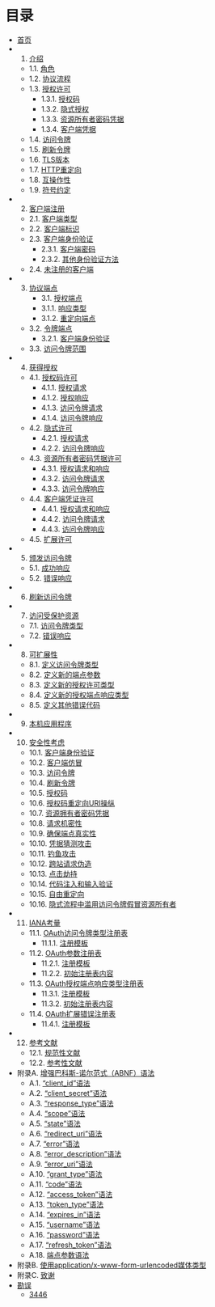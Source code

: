 目录
================
- [首页](index.md)
- 1. [介绍](Section01/1.md)
  - 1.1. [角色](Section01/1.1.md)
  - 1.2. [协议流程](Section01/1.2.md)
  - 1.3. [授权许可](Section01/1.3.md)
      - 1.3.1. [授权码](Section01/1.3.1.md)
      - 1.3.2. [隐式授权](Section01/1.3.2.md)
      - 1.3.3. [资源所有者密码凭据](Section01/1.3.3.md)
      - 1.3.4. [客户端凭据](Section01/1.3.4.md)
  - 1.4. [访问令牌](Section01/1.4.md)
  - 1.5. [刷新令牌](Section01/1.5.md)
  - 1.6. [TLS版本](Section01/1.6.md)
  - 1.7. [HTTP重定向](Section01/1.7.md)
  - 1.8. [互操作性](Section01/1.8.md)
  - 1.9. [符号约定](Section01/1.9.md)
- 2. [客户端注册](Section02/2.md)
  - 2.1. [客户端类型](Section02/2.1.md)
  - 2.2. [客户端标识](Section02/2.2.md)
  - 2.3. [客户端身份验证](Section02/2.3.md)
      - 2.3.1. [客户端密码](Section02/2.3.1.md)
      - 2.3.2. [其他身份验证方法](Section02/2.3.2.md)
  - 2.4. [未注册的客户端](Section02/2.4.md)
- 3. [协议端点](Section03/3.md)
      - 3.1. [授权端点](Section03/3.1.md)
      - 3.1.1. [响应类型](Section03/3.1.1.md)
      - 3.1.2. [重定向端点](Section03/3.1.2.md)
  - 3.2. [令牌端点](Section03/3.2.md)
      - 3.2.1. [客户端身份验证](Section03/3.2.1.md)
  - 3.3. [访问令牌范围](Section03/3.3.md)
- 4. [获得授权](Section04/4.md)
  - 4.1. [授权码许可](Section04/4.1.md)
      - 4.1.1. [授权请求](Section04/4.1.1.md)
      - 4.1.2. [授权响应](Section04/4.1.2.md)
      - 4.1.3. [访问令牌请求](Section04/4.1.3.md)
      - 4.1.4. [访问令牌响应](Section04/4.1.4.md)
  - 4.2. [隐式许可](Section04/4.2.md)
      - 4.2.1. [授权请求](Section04/4.2.1.md)
      - 4.2.2. [访问令牌响应](Section04/4.2.2.md)
  - 4.3. [资源所有者密码凭据许可](Section04/4.3.md)
      - 4.3.1. [授权请求和响应](Section04/4.3.1.md)
      - 4.3.2. [访问令牌请求](Section04/4.3.2.md)
      - 4.3.3. [访问令牌响应](Section04/4.3.3.md)
  - 4.4. [客户端凭证许可](Section04/4.4.md)
      - 4.4.1. [授权请求和响应](Section04/4.4.1.md)
      - 4.4.2. [访问令牌请求](Section04/4.4.2.md)
      - 4.4.3. [访问令牌响应](Section04/4.4.3.md)
  - 4.5. [扩展许可](Section04/4.5.md)
- 5. [颁发访问令牌](Section05/5.md)
  - 5.1. [成功响应](Section05/5.1.md)
  - 5.2. [错误响应](Section05/5.2.md)
- 6. [刷新访问令牌](Section06/6.md)
- 7. [访问受保护资源](Section07/7.md)
  - 7.1. [访问令牌类型](Section07/7.1.md)
  - 7.2. [错误响应](Section07/7.2.md)
- 8. [可扩展性](Section08/8.md)
  - 8.1. [定义访问令牌类型](Section08/8.1.md)
  - 8.2. [定义新的端点参数](Section08/8.2.md)
  - 8.3. [定义新的授权许可类型](Section08/8.3.md)
  - 8.4. [定义新的授权端点响应类型](Section08/8.4.md)
  - 8.5. [定义其他错误代码](Section08/8.5.md)
- 9. [本机应用程序](Section09/9.md)
- 10. [安全性考虑](Section10/10.md)
  - 10.1. [客户端身份验证](Section10/10.1.md)
  - 10.2. [客户端仿冒](Section10/10.2.md)
  - 10.3. [访问令牌](Section10/10.3.md)
  - 10.4. [刷新令牌](Section10/10.4.md)
  - 10.5. [授权码](Section10/10.5.md)
  - 10.6. [授权码重定向URI操纵](Section10/10.6.md)
  - 10.7. [资源拥有者密码凭据](Section10/10.7.md)
  - 10.8. [请求机密性](Section10/10.8.md)
  - 10.9. [确保端点真实性](Section10/10.9.md)
  - 10.10. [凭据猜测攻击](Section10/10.10.md)
  - 10.11. [钓鱼攻击](Section10/10.11.md)
  - 10.12. [跨站请求伪造](Section10/10.12.md)
  - 10.13. [点击劫持](Section10/10.13.md)
  - 10.14. [代码注入和输入验证](Section10/10.14.md)
  - 10.15. [自由重定向](Section10/10.15.md)
  - 10.16. [隐式流程中滥用访问令牌假冒资源所有者](Section10/10.16.md)
- 11. [IANA考量](Section11/11.md)
  - 11.1. [OAuth访问令牌类型注册表](Section11/11.1.md)
      - 11.1.1. [注册模板](Section11/11.1.1.md)
  - 11.2. [OAuth参数注册表](Section11/11.2.md)
      - 11.2.1. [注册模板](Section11/11.2.1md)
      - 11.2.2. [初始注册表内容](Section11/11.2.2.md)
  - 11.3. [OAuth授权端点响应类型注册表](Section11/11.3.md)
      - 11.3.1. [注册模板](Section11/11.3.1.md)
      - 11.3.2. [初始注册表内容](Section11/11.3.2.md)
  - 11.4. [OAuth扩展错误注册表](Section11/11.4.md)
      - 11.4.1. [注册模板](Section11/11.4.1.md)
- 12. [参考文献](Section12/12.md)
  - 12.1. [规范性文献](Section12/12.1.md)
  - 12.2. [参考性文献](Section12/12.2.md)
- 附录A. [增强巴科斯-诺尔范式（ABNF）语法](AppendixA/a.md)
  - A.1. [“client_id”语法](AppendixA/a.1.md)
  - A.2. [“client_secret”语法](AppendixA/a.2.md)
  - A.3. [“response_type”语法](AppendixA/a.3.md)
  - A.4. [“scope”语法](AppendixA/a.4.md)
  - A.5. [“state”语法](AppendixA/a.5.md)
  - A.6. [“redirect_uri”语法](AppendixA/a.6.md)
  - A.7. [“error”语法](AppendixA/a.7.md)
  - A.8. [“error_description”语法](AppendixA/a.8.md)
  - A.9. [“error_uri”语法](AppendixA/a.9.md)
  - A.10. [“grant_type”语法](AppendixA/a.10.md)
  - A.11. [“code”语法](AppendixA/a.11.md)
  - A.12. [“access_token”语法](AppendixA/a.12.md)
  - A.13. [“token_type”语法](AppendixA/a.13.md)
  - A.14. [“expires_in”语法](AppendixA/a.14.md)
  - A.15. [“username”语法](AppendixA/a.15.md)
  - A.16. [“password”语法](AppendixA/a.16.md)
  - A.17. [“refresh_token”语法](AppendixA/a.17.md)
  - A.18. [端点参数语法](AppendixA/a.18.md)
- 附录B. [使用application/x-www-form-urlencoded媒体类型](AppendixB/b.md)
- 附录C. [致谢](AppendixC/c.md)
- [勘误](Errata/errata.md)
  - [3446](Errata/errata.3446.md)